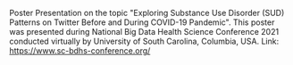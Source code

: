 Poster Presentation on the topic "Exploring Substance Use Disorder (SUD) Patterns on Twitter Before and During COVID-19 Pandemic". 
This poster was presented during National Big Data Health Science Conference 2021 conducted virtually by University of South Carolina, Columbia, USA. 
Link: https://www.sc-bdhs-conference.org/
